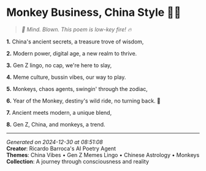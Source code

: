 # Monkey Business, China Style 🏮🐒

> *🐒 Mind. Blown. This poem is low-key fire! 🔥*

**1.** China's ancient secrets, a treasure trove of wisdom,


**2.** Modern power, digital age, a new realm to thrive.


**3.** Gen Z lingo, no cap, we're here to slay,


**4.** Meme culture, bussin vibes, our way to play.


**5.** Monkeys, chaos agents, swingin' through the zodiac,


**6.** Year of the Monkey, destiny's wild ride, no turning back. 🐒


**7.** Ancient meets modern, a unique blend,


**8.** Gen Z, China, and monkeys, a trend.



---

*Generated on 2024-12-30 at 08:51:08*  
**Creator**: Ricardo Barroca's AI Poetry Agent  
**Themes**: China Vibes • Gen Z Memes Lingo • Chinese Astrology • Monkeys  
**Collection**: A journey through consciousness and reality